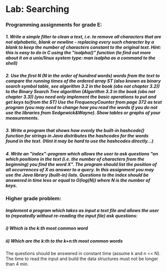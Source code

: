 # Lab: Searching

### Programming assignments for grade E:
##### 1. Write a simple filter to clean a text, i.e. to remove all characters that are not alphabetic, blank or newline - replacing every such character by a blank to keep the number of characters constant to the original text. Hint: this is easy to do in C using the "isalpha()" function (to find out more about it on a unix/linux system type: man isalpha as a command to the shell)

##### 2. Use the first N (N in the order of hundred words) words from the text to compare the running times of the ordered array ST (also known as binary search symbol table, see algorithm 3.2 in the book (obs not chapter 3.2)) to the Binary Search Tree algorithm (Algorithm 3.3 in the book (obs not chapter 3.3)) (you need only implement the basic operations to put and get keys to/from the ST) Use the FrequencyCounter from page 372 as test program (you may need to change how you read the words if you do not use the libraries from Sedgewick&Wayne). Show tables or graphs of your measurements.

##### 3. Write a program that shows how evenly the built-in hashcode() function for strings in Java distributes the hashcodes for the words found in the text. (Hint it may be hard to use the hashcodes directly...)

##### 4. Write an "index"-program which allows the user to ask questions "on which positions in the text (i.e. the number of characters from the beginning) you find the word X". The program should list the position of all occurrences of X as answer to a query. In this assignment you may use the Java library (built-in) lists. Questions to the index should be answered in time less or equal to O(log(N)) where N is the number of keys.
### Higher grade problem:
##### Implement a program which takes as input a text file and allows the user to (repeatedly without re-reading the input file) ask questions: 
##### i) Which is the k:th most common word
##### ii) Which are the k:th to the k+n:th most common words

The questions should be answered in constant time (assume k and n << N). The time to read the input and build the data structures must not be longer than 4 min.
